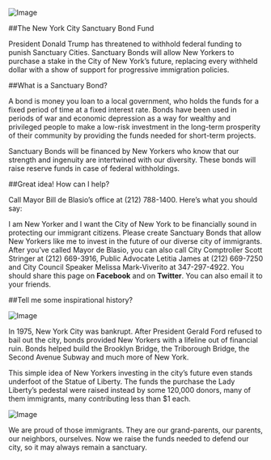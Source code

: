 ![Image](https://upload.wikimedia.org/wikipedia/commons/9/9a/Welcome_to_the_land_of_freedom.png)

##The New York City Sanctuary Bond Fund

President Donald Trump has threatened to withhold federal funding to punish Sanctuary Cities. Sanctuary Bonds will allow New Yorkers to purchase a stake in the City of New York’s future, replacing every withheld dollar with a show of support for progressive immigration policies.

##What is a Sanctuary Bond?

A bond is money you loan to a local government, who holds the funds for a fixed period of time at a fixed interest rate. Bonds have been used in periods of war and economic depression as a way for wealthy and privileged people to make a low-risk investment in the long-term prosperity of their community by providing the funds needed for short-term projects.

Sanctuary Bonds will be financed by New Yorkers who know that our strength and ingenuity are intertwined with our diversity. These bonds will raise reserve funds in case of federal withholdings.

##Great idea! How can I help?

Call Mayor Bill de Blasio’s office at (212) 788-1400. Here’s what you should say:

I am New Yorker and I want the City of New York to be financially sound in protecting our immigrant citizens. Please create Sanctuary Bonds that allow New Yorkers like me to invest in the future of our diverse city of immigrants.
After you’ve called Mayor de Blasio, you can also call City Comptroller Scott Stringer at (212) 669-3916, Public Advocate Letitia James at (212) 669-7250 and City Council Speaker Melissa Mark-Viverito at 347-297-4922. You should share this page on **Facebook** and on **Twitter**. You can also email it to your friends.

##Tell me some inspirational history?

![Image](https://c1.staticflickr.com/3/2360/2246591929_42d30c9632.jpg)

In 1975, New York City was bankrupt. After President Gerald Ford refused to bail out the city, bonds provided New Yorkers with a lifeline out of financial ruin. Bonds helped build the Brooklyn Bridge, the Triborough Bridge, the Second Avenue Subway and much more of New York.

This simple idea of New Yorkers investing in the city’s future even stands underfoot of the Statue of Liberty. The funds the purchase the Lady Liberty’s pedestal were raised instead by some 120,000 donors, many of them immigrants, many contributing less than $1 each.

![Image](https://www.nps.gov/stli/learn/historyculture/images/Three-Immigrants.jpg)

We are proud of those immigrants. They are our grand-parents, our parents, our neighbors, ourselves. Now we raise the funds needed to defend our city, so it may always remain a sanctuary.
